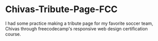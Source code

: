# Chivas-Tribute-Page-FCC
I had some practice making a tribute page for my favorite soccer team, Chivas through freecodecamp's responsive web design certification course.

